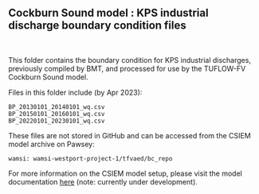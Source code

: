 ## Cockburn Sound model : KPS industrial discharge boundary condition files

<br>

This folder contains the boundary condition for KPS industrial discharges, previously compiled by BMT, and processed for use by the TUFLOW-FV Cockburn Sound model.

Files in this folder include (by Apr 2023):

```
BP_20130101_20140101_wq.csv
BP_20150101_20160101_wq.csv
BP_20220101_20230101_wq.csv
```

These files are not stored in GitHub and can be accessed from the CSIEM model archive on Pawsey:

```
wamsi: wamsi-westport-project-1/tfvaed/bc_repo
```

For more information on the CSIEM model setup, please visit the model documentation [here](https://aquaticecodynamics.github.io/csiem-science/) (note: currently under development).
